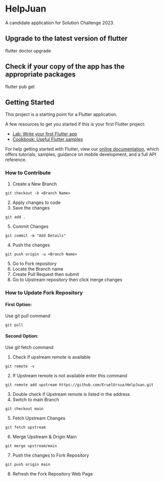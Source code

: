 # HelpJuan

A candidate application for Solution Challenge 2023.

## Upgrade to the latest version of flutter
flutter doctor upgrade 

## Check if your copy of the app has the appropriate packages 
flutter pub get

## Getting Started

This project is a starting point for a Flutter application.

A few resources to get you started if this is your first Flutter project:

- [Lab: Write your first Flutter app](https://flutter.dev/docs/get-started/codelab)
- [Cookbook: Useful Flutter samples](https://flutter.dev/docs/cookbook)

For help getting started with Flutter, view our
[online documentation](https://flutter.dev/docs), which offers tutorials,
samples, guidance on mobile development, and a full API reference.

### How to Contribute
1. Create a New Branch

```
git checkout -b <Branch Name>
```
2.  Apply changes to code 
3.  Save the changes
```
git add .
```
5. Commit Changes 
```
git commit -m "Add Details"
```
4. Push  the changes
```
git push origin -u <Branch Name>
```
5. Go to Fork repository
6. Locate the Branch name
7. Create Pull Request then submit
8. Go to Upstream repository then click merge changes

### How to Update Fork Repository

#### First Option:
Use git pull command
```
git pull
```
#### Second Option:
Use git fetch command

1. Check if upstream remote is available
```
git remote -v
```
2. If Upstream remote is not available enter this command
```
git remote add upstream https://github.com/EruelUrsua/HelpJuan.git
```
3. Double check if Upstream remote is listed in the address
4. Switch to main Branch
```
git checkout main
```
5. Fetch Upstream Changes
```
git fetch upstream
```
6. Merge Upstream & Origin Main
```
git merge upstream/main
```
7. Push the changes to Fork Repository
```
git push origin main
```
8. Refresh the Fork Repository Web Page 
